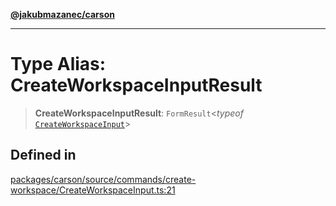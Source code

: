 [**@jakubmazanec/carson**](../README.md)

---

# Type Alias: CreateWorkspaceInputResult

> **CreateWorkspaceInputResult**: `FormResult`\<_typeof_
> [`CreateWorkspaceInput`](../functions/CreateWorkspaceInput.md)\>

## Defined in

[packages/carson/source/commands/create-workspace/CreateWorkspaceInput.ts:21](https://github.com/jakubmazanec/tools/blob/0633c96618f3c6692ade528aee0f27ac091468a5/packages/carson/source/commands/create-workspace/CreateWorkspaceInput.ts#L21)
